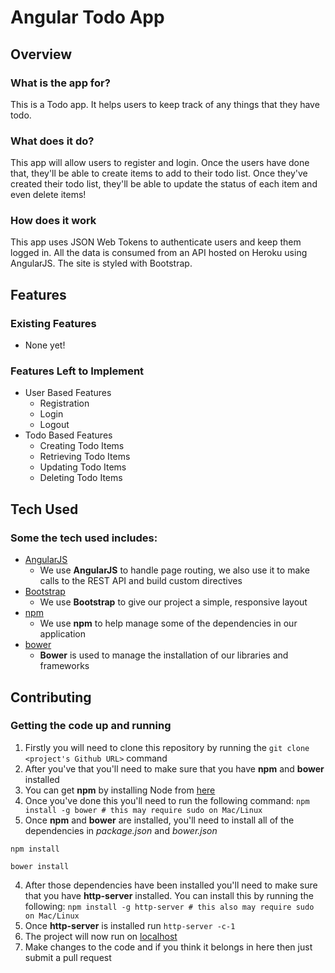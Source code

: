 # Angular Todo App
 
## Overview 

### What is the app for?

This is a Todo app. It helps users to keep track of any things that they have todo.

### What does it do?
 
This app will allow users to register and login. Once the users have done that, they'll be able to create items to add to their todo list. Once they've created their todo list, they'll be able to update the status of each item and even delete items!
 
### How does it work
 
This app uses JSON Web Tokens to authenticate users and keep them logged in. All the data is consumed from an API hosted on Heroku using AngularJS. The site is styled with Bootstrap.
 
## Features

### Existing Features
- None yet!
 
### Features Left to Implement
- User Based Features
    - Registration
    - Login
    - Logout
- Todo Based Features
    - Creating Todo Items
    - Retrieving Todo Items
    - Updating Todo Items
    - Deleting Todo Items

## Tech Used

### Some the tech used includes:
- [AngularJS](https://angularjs.org/)
    - We use **AngularJS** to handle page routing, we also use it to make calls to the REST API and build custom directives
- [Bootstrap](http://getbootstrap.com/)
    - We use **Bootstrap** to give our project a simple, responsive layout
- [npm](https://www.npmjs.com/)
    - We use **npm** to help manage some of the dependencies in our application
- [bower](https://bower.io/)
    - **Bower** is used to manage the installation of our libraries and frameworks

## Contributing 

### Getting the code up and running
1. Firstly you will need to clone this repository by running the ```git clone <project's Github URL>``` command
2. After you've that you'll need to make sure that you have **npm** and **bower** installed
  1. You can get **npm** by installing Node from [here](https://nodejs.org/en/)
  2. Once you've done this you'll need to run the following command:
     `npm install -g bower # this may require sudo on Mac/Linux`
3. Once **npm** and **bower** are installed, you'll need to install all of the dependencies in *package.json* and *bower.json*
  ```
  npm install
 
  bower install
  ```
4. After those dependencies have been installed you'll need to make sure that you have **http-server** installed. You can install this by running the following: ```npm install -g http-server # this also may require sudo on Mac/Linux```
5. Once **http-server** is installed run ```http-server -c-1```
6. The project will now run on [localhost](http://127.0.0.1:8080)
7. Make changes to the code and if you think it belongs in here then just submit a pull request


